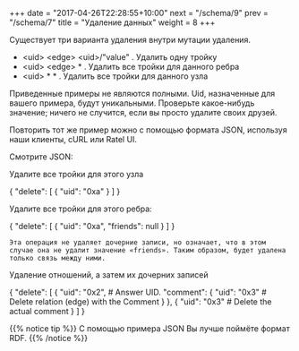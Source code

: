 +++
date =  "2017-04-26T22:28:55+10:00"
next = "/schema/9"
prev = "/schema/7"
title = "Удаление данных"
weight = 8
+++

Существует три варианта удаления внутри мутации удаления.

-  \<uid> \<edge> \<uid>/"value" . Удалить одну тройку
- \<uid> \<edge> * . Удалить все тройки для данного ребра
- \<uid> * * . Удалить все тройки для данного узла

Приведенные примеры не являются полными. Uid, назначенные для вашего примера, будут уникальными. Проверьте какое-нибудь значение; ничего не случится, если вы просто удалите своих друзей.

Повторить тот же пример можно с помощью формата JSON, используя наши клиенты, cURL или Ratel UI.

Смотрите JSON:

Удалите все тройки для этого узла

 {
        "delete": [
            {
                "uid": "0xa"
            }
        ]
    }

Удалите все тройки для этого ребра:

 {
        "delete": [
            {
                "uid": "0xa",
                "friends": null
            }
        ]
    }

```
Эта операция не удаляет дочерние записи, но означает, что в этом случае она не удалит значение «friends». Таким образом, будет удалена только связь между ними.
```

Удаление отношений, а затем их дочерних записей

 {
        "delete": [
            {
                "uid": "0x2", # Answer UID.
                "comment": {
                   "uid": "0x3" # Delete relation (edge) with the Comment
            }
            },
            {
                "uid": "0x3" # Delete the actual comment
            }
        ]
    }

{{% notice tip %}} С помощью примера JSON Вы лучше поймёте формат RDF. {{% /notice %}}